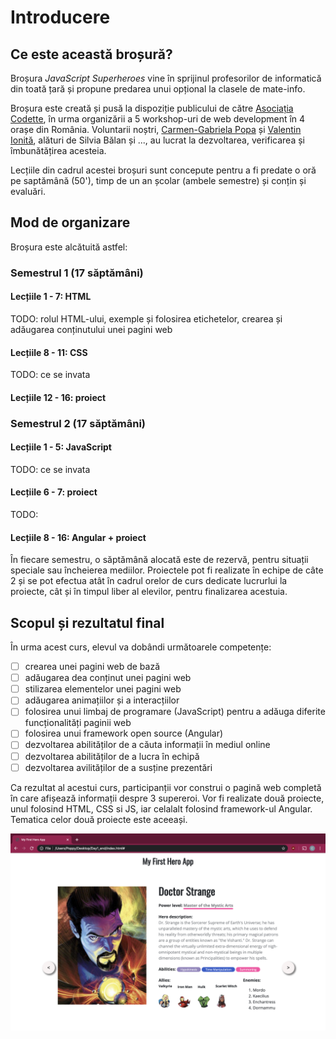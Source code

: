 # Introducere

## Ce este această broșură?

Broșura _JavaScript Superheroes_ vine în sprijinul profesorilor de informatică din toată țară și propune predarea unui opțional la clasele de mate-info.

Broșura este creată și pusă la dispoziție publicului de către [Asociația Codette](https://codette.ro), în urma organizării a 5 workshop-uri de web development în 4 orașe din România. Voluntarii noștri, [Carmen-Gabriela Popa](https://www.linkedin.com/in/carmengpopa/) și [Valentin Ionită](https://www.linkedin.com/in/valentin-ionita/), alături de Silvia Bălan și ..., au lucrat la dezvoltarea, verificarea și îmbunătățirea acesteia.

Lecțiile din cadrul acestei broșuri sunt concepute pentru a fi predate o oră pe saptămână \(50'\), timp de un an școlar \(ambele semestre\) și conțin și evaluări.

## Mod de organizare

Broșura este alcătuită astfel:

### Semestrul 1 \(17 săptămâni\)

#### Lecțiile 1 - 7: HTML

TODO: rolul HTML-ului, exemple și folosirea etichetelor, crearea și adăugarea conținutului unei pagini web

#### Lecțiile 8 - 11: CSS

TODO: ce se invata

#### Lecțiile 12 - 16: proiect

### Semestrul 2 \(17 săptămâni\)

#### Lecțiile 1 - 5: JavaScript

TODO: ce se invata

#### Lecțiile 6 - 7: proiect

TODO:

#### Lecțiile 8 - 16: Angular + proiect

În fiecare semestru, o săptămână alocată este de rezervă, pentru situații speciale sau încheierea mediilor. Proiectele pot fi realizate în echipe de câte 2 și se pot efectua atât în cadrul orelor de curs dedicate lucrurlui la proiecte, cât și în timpul liber al elevilor, pentru finalizarea acestuia.

## Scopul și rezultatul final

În urma acest curs, elevul va dobândi următoarele competențe:

* [ ] crearea unei pagini web de bază
* [ ] adăugarea dea conținut unei pagini web
* [ ] stilizarea elementelor unei pagini web
* [ ] adăugarea animațiilor și a interacțiilor
* [ ] folosirea unui limbaj de programare \(JavaScript\) pentru a adăuga diferite funcționalități paginii web
* [ ] folosirea unui framework open source \(Angular\)
* [ ] dezvoltarea abilităților de a căuta informații în mediul online
* [ ] dezvoltarea abilităților de a lucra în echipă
* [ ] dezvoltarea avilităților de a susține prezentări

Ca rezultat al acestui curs, participanții vor construi o pagină web completă în care afișează informații despre 3 supereroi. Vor fi realizate două proiecte, unul folosind HTML, CSS si JS, iar celalalt folosind framework-ul Angular. Tematica celor două proiecte este aceeași.

![](.gitbook/assets/screenshot-2020-03-15-at-19.24.07.png)

